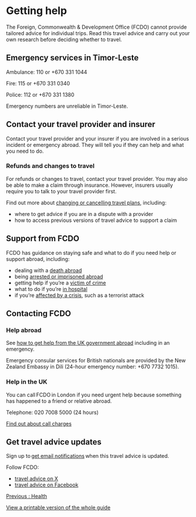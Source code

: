 # Getting help

The Foreign, Commonwealth & Development Office (FCDO) cannot provide tailored advice for individual trips. Read this travel advice and carry out your own research before deciding whether to travel.

## Emergency services in Timor-Leste

Ambulance: 110 or +670 331 1044

Fire: 115 or +670 331 0340

Police: 112 or +670 331 1380

Emergency numbers are unreliable in Timor-Leste.

## Contact your travel provider and insurer

Contact your travel provider and your insurer if you are involved in a serious incident or emergency abroad. They will tell you if they can help and what you need to do.

### Refunds and changes to travel

For refunds or changes to travel, contact your travel provider. You may also be able to make a claim through insurance. However, insurers usually require you to talk to your travel provider first.

Find out more about [changing or cancelling travel plans](https://www.gov.uk/guidance/about-foreign-commonwealth-development-office-travel-advice#changing-or-cancelling-travel-plans), including:

* where to get advice if you are in a dispute with a provider
* how to access previous versions of travel advice to support a claim

## Support from FCDO

FCDO has guidance on staying safe and what to do if you need help or support abroad, including:

* dealing with a [death abroad](https://www.gov.uk/after-a-death/death-abroad)
* being [arrested or imprisoned abroad](https://www.gov.uk/guidance/arrested-or-detained-abroad)
* getting help if you’re a [victim of crime](https://www.gov.uk/victim-crime-abroad)
* what to do if you’re [in hospital](https://www.gov.uk/guidance/in-hospital-abroad)
* if you’re [affected by a crisis](https://www.gov.uk/guidance/how-to-deal-with-a-crisis-overseas), such as a terrorist attack

## Contacting FCDO

### Help abroad

See [how to get help from the UK government abroad](https://www.contact.service.csd.fcdo.gov.uk/posts/timor-leste/british-embassy-jakarta) including in an emergency.

Emergency consular services for British nationals are provided by the New Zealand Embassy in Dili (24-hour emergency number: +670 7732 1015).

### Help in the UK

You can call FCDO in London if you need urgent help because something has happened to a friend or relative abroad.

Telephone: 020 7008 5000 (24 hours)

[Find out about call charges](https://www.gov.uk/call-charges)

## Get travel advice updates

Sign up to [get email notifications](https://www.gov.uk/foreign-travel-advice/timor-leste/email-signup) when this travel advice is updated.

Follow FCDO:

* [travel advice on X](https://x.com/fcdotravelgovuk)
* [travel advice on Facebook](https://www.facebook.com/FCDOTravel/)

[Previous
:
Health](/foreign-travel-advice/timor-leste/health)

[View a printable version of the whole guide](/foreign-travel-advice/timor-leste/print)